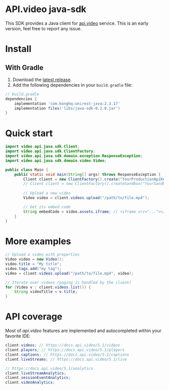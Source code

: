 # API.video java-sdk

This SDK provides a Java client for [api.video](https://api.video/) service.
This is an early version, feel free to report any issue.

# Install

## With Gradle

1. Download the [latest release](https://github.com/apivideo/java-sdk/releases).
2. Add the following dependencies in your `build.gradle` file:

```gradle
// build.gradle
dependencies {
    implementation 'com.konghq:unirest-java:2.3.17'
    implementation files('libs/java-sdk-0.2.0.jar')
}
``` 

# Quick start

```java
import video.api.java.sdk.Client;
import video.api.java.sdk.ClientFactory;
import video.api.java.sdk.domain.exception.ResponseException;
import video.api.java.sdk.domain.video.Video;

public class Main {
    public static void main(String[] args) throws ResponseException {
        Client client = new ClientFactory().create("YourProductionApiKey");
        // Client client = new ClientFactory().createSandbox("YourSandboxApiKey");
    
        // Upload a new video
        Video video = client.videos.upload("/path/to/file.mp4");

        // Get its embed code 
        String embedCode = video.assets.iframe; // <iframe src="..."></iframe>
    }
}
```

# More examples
```java
// Upload a video with properties
Video video = new Video();
video.title = "My title";
video.tags.add("my tag");
video = client.videos.upload("/path/to/file.mp4", video);

// Iterate over videos (paging is handled by the client)
for (Video v : client.videos.list()) {
    String videoTitle = v.title;
}
```

# API coverage
Most of _api.video_ features are implemented and autocompleted within your favorite IDE:

```java
client.videos; // https://docs.api.video/5.1/videos
client.players; // https://docs.api.video/5.1/players
client.captions; // https://docs.api.video/5.1/captions
client.liveStreams; // https://docs.api.video/5.1/live

// https://docs.api.video/5.1/analytics
client.liveStreamAnalytics; 
client.sessionEventAnalytics; 
client.videoAnalytics;
```
